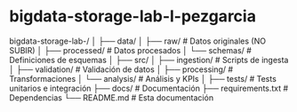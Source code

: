 # bigdata-storage-lab-l-pezgarcia
bigdata-storage-lab-<apellido>/
│
├── data/
│   ├── raw/           # Datos originales (NO SUBIR)
│   ├── processed/     # Datos procesados
│   └── schemas/       # Definiciones de esquemas
│
├── src/
│   ├── ingestion/     # Scripts de ingesta
│   ├── validation/    # Validación de datos
│   ├── processing/    # Transformaciones
│   └── analysis/      # Análisis y KPIs
│
├── tests/             # Tests unitarios e integración
├── docs/              # Documentación
├── requirements.txt   # Dependencias
└── README.md          # Esta documentación
